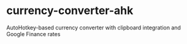 # currency-converter-ahk
AutoHotkey-based currency converter with clipboard integration and Google Finance rates

